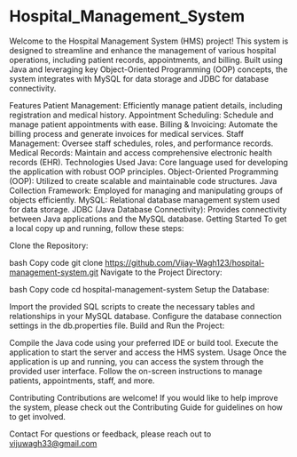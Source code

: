 # Hospital_Management_System
Welcome to the Hospital Management System (HMS) project! This system is designed to streamline and enhance the management of various hospital operations, including patient records, appointments, and billing. Built using Java and leveraging key Object-Oriented Programming (OOP) concepts, the system integrates with MySQL for data storage and JDBC for database connectivity.

Features
Patient Management: Efficiently manage patient details, including registration and medical history.
Appointment Scheduling: Schedule and manage patient appointments with ease.
Billing & Invoicing: Automate the billing process and generate invoices for medical services.
Staff Management: Oversee staff schedules, roles, and performance records.
Medical Records: Maintain and access comprehensive electronic health records (EHR).
Technologies Used
Java: Core language used for developing the application with robust OOP principles.
Object-Oriented Programming (OOP): Utilized to create scalable and maintainable code structures.
Java Collection Framework: Employed for managing and manipulating groups of objects efficiently.
MySQL: Relational database management system used for data storage.
JDBC (Java Database Connectivity): Provides connectivity between Java applications and the MySQL database.
Getting Started
To get a local copy up and running, follow these steps:

Clone the Repository:

bash
Copy code
git clone https://github.com/Vijay-Wagh123/hospital-management-system.git
Navigate to the Project Directory:

bash
Copy code
cd hospital-management-system
Setup the Database:

Import the provided SQL scripts to create the necessary tables and relationships in your MySQL database.
Configure the database connection settings in the db.properties file.
Build and Run the Project:

Compile the Java code using your preferred IDE or build tool.
Execute the application to start the server and access the HMS system.
Usage
Once the application is up and running, you can access the system through the provided user interface. Follow the on-screen instructions to manage patients, appointments, staff, and more.

Contributing
Contributions are welcome! If you would like to help improve the system, please check out the Contributing Guide for guidelines on how to get involved.



Contact
For questions or feedback, please reach out to vijuwagh33@gmail.com
